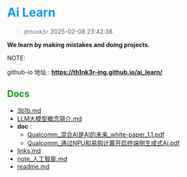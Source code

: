 # <font color=#0099ff> **Ai Learn** </font>

> `@think3r` 2025-02-08 23:42:38

<!--
[![LICENSE](https://img.shields.io/badge/license-Anti%20996-blue.svg)](https://github.com/996icu/996.ICU/blob/master/LICENSE) [![996.icu](https://img.shields.io/badge/link-996.icu-red.svg)](https://996.icu)-->

**We learn by making mistakes and doing projects.** <br>

NOTE:

github-io 地址 : **<https://th1nk3r-ing.github.io/ai_learn/>**

## <font color=#009A000> Docs </font>

<!-- TOC start -->

- [3b1b.md](./3b1b.md)
- [LLM大模型概念简介.md](./LLM大模型概念简介.md)
- **doc** :
  - [Qualcomm_混合AI是AI的未来_white-paper_1.1.pdf](./doc/Qualcomm_混合AI是AI的未来_white-paper_1.1.pdf)
  - [Qualcomm_通过NPU和易购计算开启终端侧生成式Ai.pdf](./doc/Qualcomm_通过NPU和易购计算开启终端侧生成式Ai.pdf)
- [links.md](./links.md)
- [note_人工智能.md](./note_人工智能.md)
- [readme.md](./readme.md)

<!-- TOC end -->

